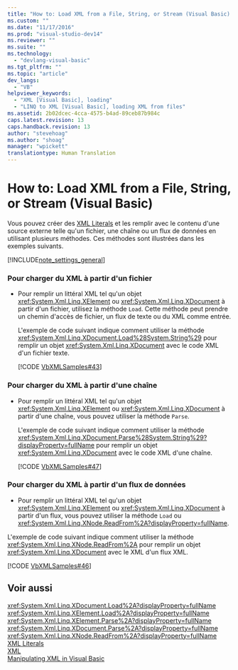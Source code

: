 ```yaml
---
title: "How to: Load XML from a File, String, or Stream (Visual Basic) | Microsoft Docs"
ms.custom: ""
ms.date: "11/17/2016"
ms.prod: "visual-studio-dev14"
ms.reviewer: ""
ms.suite: ""
ms.technology: 
  - "devlang-visual-basic"
ms.tgt_pltfrm: ""
ms.topic: "article"
dev_langs: 
  - "VB"
helpviewer_keywords: 
  - "XML [Visual Basic], loading"
  - "LINQ to XML [Visual Basic], loading XML from files"
ms.assetid: 2b02dcec-4cca-4575-b4ad-89ceb87b984c
caps.latest.revision: 13
caps.handback.revision: 13
author: "stevehoag"
ms.author: "shoag"
manager: "wpickett"
translationtype: Human Translation
---
```

# How to: Load XML from a File, String, or Stream (Visual Basic)
Vous pouvez créer des [XML Literals](../../../../visual-basic/language-reference/xml-literals/index.md) et les remplir avec le contenu d'une source externe telle qu'un fichier, une chaîne ou un flux de données en utilisant plusieurs méthodes.  Ces méthodes sont illustrées dans les exemples suivants.  
  
 [!INCLUDE[note_settings_general](../../../../csharp/language-reference/compiler-messages/includes/note_settings_general_md.md)]  
  
### Pour charger du XML à partir d'un fichier  
  
-   Pour remplir un littéral XML tel qu'un objet <xref:System.Xml.Linq.XElement> ou <xref:System.Xml.Linq.XDocument> à partir d'un fichier, utilisez la méthode `Load`.  Cette méthode peut prendre un chemin d'accès de fichier, un flux de texte ou du XML comme entrée.  
  
     L'exemple de code suivant indique comment utiliser la méthode <xref:System.Xml.Linq.XDocument.Load%28System.String%29> pour remplir un objet <xref:System.Xml.Linq.XDocument> avec le code XML d'un fichier texte.  
  
     [!CODE [VbXMLSamples#43](../CodeSnippet/VS_Snippets_VBCSharp/VbXMLSamples#43)]  
  
### Pour charger du XML à partir d'une chaîne  
  
-   Pour remplir un littéral XML tel qu'un objet <xref:System.Xml.Linq.XElement> ou <xref:System.Xml.Linq.XDocument> à partir d'une chaîne, vous pouvez utiliser la méthode `Parse`.  
  
     L'exemple de code suivant indique comment utiliser la méthode <xref:System.Xml.Linq.XDocument.Parse%28System.String%29?displayProperty=fullName> pour remplir un objet <xref:System.Xml.Linq.XDocument> avec le code XML d'une chaîne.  
  
     [!CODE [VbXMLSamples#47](../CodeSnippet/VS_Snippets_VBCSharp/VbXMLSamples#47)]  
  
### Pour charger du XML à partir d'un flux de données  
  
-   Pour remplir un littéral XML tel qu'un objet <xref:System.Xml.Linq.XElement> ou <xref:System.Xml.Linq.XDocument> à partir d'un flux, vous pouvez utiliser la méthode `Load` ou <xref:System.Xml.Linq.XNode.ReadFrom%2A?displayProperty=fullName>.  
  
 L'exemple de code suivant indique comment utiliser la méthode <xref:System.Xml.Linq.XNode.ReadFrom%2A> pour remplir un objet <xref:System.Xml.Linq.XDocument> avec le XML d'un flux XML.  
  
 [!CODE [VbXMLSamples#46](../CodeSnippet/VS_Snippets_VBCSharp/VbXMLSamples#46)]  
  
## Voir aussi  
 <xref:System.Xml.Linq.XDocument.Load%2A?displayProperty=fullName>   
 <xref:System.Xml.Linq.XElement.Load%2A?displayProperty=fullName>   
 <xref:System.Xml.Linq.XElement.Parse%2A?displayProperty=fullName>   
 <xref:System.Xml.Linq.XDocument.Parse%2A?displayProperty=fullName>   
 <xref:System.Xml.Linq.XNode.ReadFrom%2A?displayProperty=fullName>   
 [XML Literals](../../../../visual-basic/language-reference/xml-literals/index.md)   
 [XML](../../../../visual-basic/programming-guide/language-features/xml/index.md)   
 [Manipulating XML in Visual Basic](../../../../visual-basic/programming-guide/language-features/xml/manipulating-xml.md)